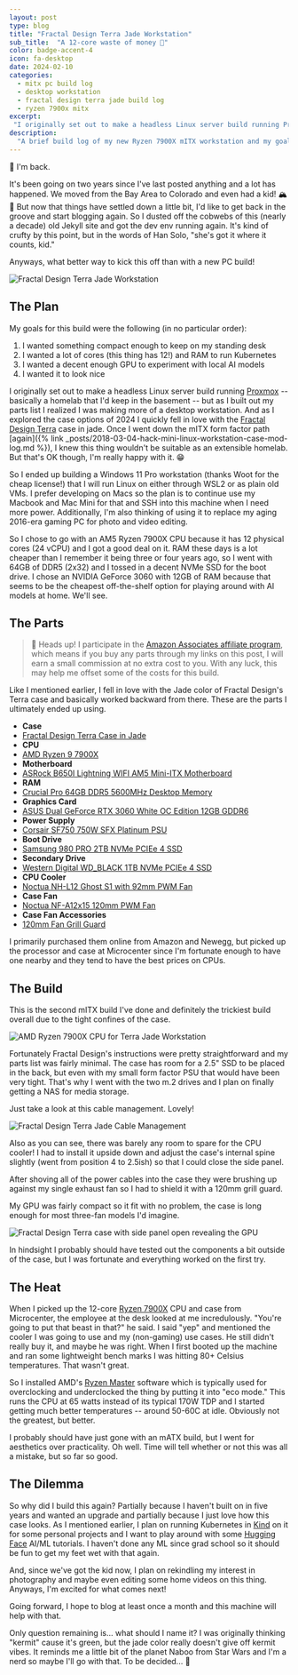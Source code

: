```yaml
---
layout: post
type: blog
title: "Fractal Design Terra Jade Workstation"
sub_title:  "A 12-core waste of money 🌝"
color: badge-accent-4
icon: fa-desktop
date: 2024-02-10
categories:
  - mitx pc build log
  - desktop workstation
  - fractal design terra jade build log
  - ryzen 7900x mitx
excerpt:
 "I originally set out to make a headless Linux server build running Proxmox -- basically a homelab that I'd keep in the basement -- but as I built out my parts list I realized I was making more of a desktop workstation. And as I explored the case options of 2024 I quickly fell in love with the Fractal Design Terra case in jade. Once I went down the mITX form factor path, I knew this thing wouldn't be suitable as a homelab. But that's OK though, I'm really happy with it. 😁"
description:
  "A brief build log of my new Ryzen 7900X mITX workstation and my goals for it."
---
```


👋 I'm back.

It's been going on two years since I've last posted anything and a lot has happened. We moved from the Bay Area to Colorado and even had a kid! 🏔️👶 But now that things have settled down a little bit, I'd like to get back in the groove and start blogging again. So I dusted off the cobwebs of this (nearly a decade) old Jekyll site and got the dev env running again. It's kind of crufty by this point, but in the words of Han Solo, "she's got it where it counts, kid."

Anyways, what better way to kick this off than with a new PC build!

<div>
<img src="https://images.downey.io/blog/jade-workstation.jpg" alt="Fractal Design Terra Jade Workstation">
</div>

## The Plan

My goals for this build were the following (in no particular order):

1. I wanted something compact enough to keep on my standing desk
1. I wanted a lot of cores (this thing has 12!) and RAM to run Kubernetes
1. I wanted a decent enough GPU to experiment with local AI models
1. I wanted it to look nice

I originally set out to make a headless Linux server build running [Proxmox](https://www.proxmox.com/en/) -- basically a homelab that I'd keep in the basement -- but as I built out my parts list I realized I was making more of a desktop workstation. And as I explored the case options of 2024 I quickly fell in love with the [Fractal Design Terra](https://www.fractal-design.com/products/cases/terra/terra/terra-jade/) case in jade. Once I went down the mITX form factor path [again]({% link _posts/2018-03-04-hack-mini-linux-workstation-case-mod-log.md %}), I knew this thing wouldn't be suitable as an extensible homelab. But that's OK though, I'm really happy with it. 😁

So I ended up building a Windows 11 Pro workstation (thanks Woot for the cheap license!) that I will run Linux on either through WSL2 or as plain old VMs. I prefer developing on Macs so the plan is to continue use my Macbook and Mac Mini for that and SSH into this machine when I need more power. Additionally, I'm also thinking of using it to replace my aging 2016-era gaming PC for photo and video editing.

So I chose to go with an AM5 Ryzen 7900X CPU because it has 12 physical cores (24 vCPU) and I got a good deal on it. RAM these days is a lot cheaper than I remember it being three or four years ago, so I went with 64GB of DDR5 (2x32) and I tossed in a decent NVMe SSD for the boot drive. I chose an NVIDIA GeForce 3060 with 12GB of RAM because that seems to be the cheapest off-the-shelf option for playing around with AI models at home. We'll see.

## The Parts

> 📢 Heads up! I participate in the [Amazon Associates affiliate program](https://affiliate-program.amazon.com/home), which means if you buy any parts through my links on this post, I will earn a small commission at no extra cost to you. With any luck, this may help me offset some of the costs for this build.

Like I mentioned earlier, I fell in love with the Jade color of Fractal Design's Terra case and basically worked backward from there. These are the parts I ultimately ended up using.

<ul>
  <li><strong>Case</strong></li>
  <li><a href="https://amzn.to/48bBm5M">Fractal Design Terra Case in Jade</a></li>
  <li><strong>CPU</strong></li>
  <li><a href="https://amzn.to/48aRULa">AMD Ryzen 9 7900X</a></li>
  <li><strong>Motherboard</strong></li>
  <li><a href="https://amzn.to/48iIZXP">ASRock B650I Lightning WIFI AM5 Mini-ITX Motherboard</a></li>
  <li><strong>RAM</strong></li>
  <li><a href="https://amzn.to/49sTg4J">Crucial Pro 64GB DDR5 5600MHz Desktop Memory</a></li>
  <li><strong>Graphics Card</strong></li>
  <li><a href="https://amzn.to/3HSQIBt">ASUS Dual GeForce RTX 3060 White OC Edition 12GB GDDR6</a></li>
  <li><strong>Power Supply</strong></li>
  <li><a href="https://amzn.to/42zUVTT">Corsair SF750 750W SFX Platinum PSU</a></li>
  <li><strong>Boot Drive</strong></li>
  <li><a href="https://amzn.to/42zx72w">Samsung 980 PRO 2TB NVMe PCIEe 4 SSD</a></li>
  <li><strong>Secondary Drive</strong></li>
  <li><a href="https://amzn.to/3ODSB8Q">Western Digital WD_BLACK 1TB NVMe PCIEe 4 SSD</a></li>
  <li><strong>CPU Cooler</strong></li>
  <li><a href="https://amzn.to/487uhmE">Noctua NH-L12 Ghost S1 with 92mm PWM Fan</a></li>
  <li><strong>Case Fan</strong></li>
  <li><a href="https://amzn.to/3OGOIjn">Noctua NF-A12x15 120mm PWM Fan</a></li>
  <li><strong>Case Fan Accessories</strong></li>
  <li><a href="https://amzn.to/3usPJoq">120mm Fan Grill Guard</a></li>
</ul>

I primarily purchased them online from Amazon and Newegg, but picked up the processor and case at Microcenter since I'm fortunate enough to have one nearby and they tend to have the best prices on CPUs.

## The Build

This is the second mITX build I've done and definitely the trickiest build overall due to the tight confines of the case.

<div>
<img src="https://images.downey.io/blog/jade-workstation-cpu.jpg" alt="AMD Ryzen 7900X CPU for Terra Jade Workstation">
</div>

Fortunately Fractal Design's instructions were pretty straightforward and my parts list was fairly minimal. The case has room for a 2.5" SSD to be placed in the back, but even with my small form factor PSU that would have been very tight. That's why I went with the two m.2 drives and I plan on finally getting a NAS for media storage.

Just take a look at this cable management. Lovely!

<div>
<img src="https://images.downey.io/blog/jade-workstation-cable-management.jpg" alt="Fractal Design Terra Jade Cable Management">
</div>

Also as you can see, there was barely any room to spare for the CPU cooler! I had to install it upside down and adjust the case's internal spine slightly (went from position 4 to 2.5ish) so that I could close the side panel.

After shoving all of the power cables into the case they were brushing up against my single exhaust fan so I had to shield it with a 120mm grill guard.

My GPU was fairly compact so it fit with no problem, the case is long enough for most three-fan models I'd imagine.

<div>
<img src="https://images.downey.io/blog/jade-workstation-gpu.jpg" alt="Fractal Design Terra case with side panel open revealing the GPU">
</div>

In hindsight I probably should have tested out the components a bit outside of the case, but I was fortunate and everything worked on the first try.

## The Heat

When I picked up the 12-core [Ryzen 7900X](https://www.amd.com/en/products/cpu/amd-ryzen-9-7900x) CPU and case from Microcenter, the employee at the desk looked at me incredulously. "You're going to put that beast in that?" he said. I said "yep" and mentioned the cooler I was going to use and my (non-gaming) use cases. He still didn't really buy it, and maybe he was right. When I first booted up the machine and ran some lightweight bench marks I was hitting 80+ Celsius temperatures. That wasn't great.

So I installed AMD's [Ryzen Master](https://www.amd.com/en/technologies/ryzen-master) software which is typically used for overclocking and underclocked the thing by putting it into "eco mode." This runs the CPU at 65 watts instead of its typical 170W TDP and I started getting much better temperatures -- around 50-60C at idle. Obviously not the greatest, but better.

I probably should have just gone with an mATX build, but I went for aesthetics over practicality. Oh well. Time will tell whether or not this was all a mistake, but so far so good.

## The Dilemma

So why did I build this again? Partially because I haven't built on in five years and wanted an upgrade and partially because I just love how this case looks. As I mentioned earlier, I plan on running Kubernetes in [Kind](https://kind.sigs.k8s.io/) on it for some personal projects and I want to play around with some [Hugging Face](https://huggingface.co/docs/datasets/en/tutorial) AI/ML tutorials. I haven't done any ML since grad school so it should be fun to get my feet wet with that again.

And, since we've got the kid now, I plan on rekindling my interest in photography and maybe even editing some home videos on this thing. Anyways, I'm excited for what comes next!

Going forward, I hope to blog at least once a month and this machine will help with that.

Only question remaining is... what should I name it? I was originally thinking "kermit" cause it's green, but the jade color really doesn't give off kermit vibes. It reminds me a little bit of the planet Naboo from Star Wars and I'm a nerd so maybe I'll go with that. To be decided... 🐸